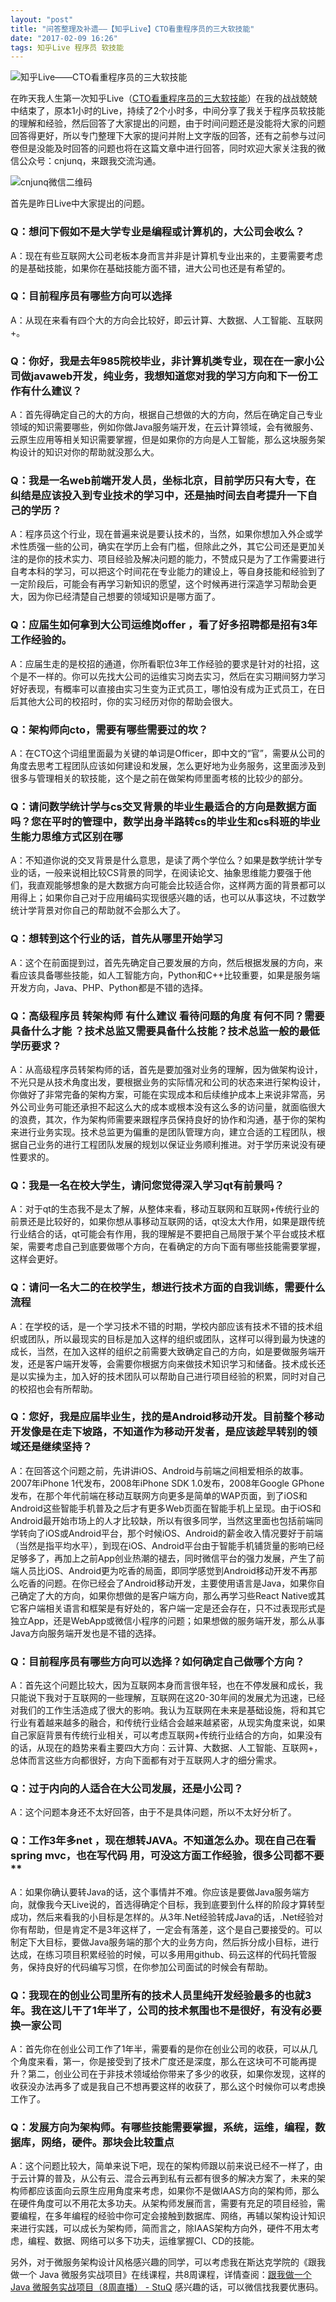 ```yaml
---
layout: "post"
title: "问答整理及补遗——【知乎Live】CTO看重程序员的三大软技能"
date: "2017-02-09 16:26"
tags: 知乎Live 程序员 软技能
---
```

![知乎Live——CTO看重程序员的三大软技能](images/2017/02/zhihu-live-soft-skills.jpeg)

在昨天我人生第一次知乎Live（[CTO看重程序员的三大软技能][5ac7c884]）在我的战战兢兢中结束了，原本1小时的Live，持续了2个小时多，中间分享了我关于程序员软技能的理解和经验，然后回答了大家提出的问题，由于时间问题还是没能将大家的问题回答得更好，所以专门整理下大家的提问并附上文字版的回答，还有之前参与过问卷但是没能及时回答的问题也将在这篇文章中进行回答，同时欢迎大家关注我的微信公众号：cnjunq，来跟我交流沟通。

![cnjunq微信二维码](images/cnjunq_wechat_qrcode.jpg)

首先是昨日Live中大家提出的问题。

### Q：想问下假如不是大学专业是编程或计算机的，大公司会收么？

A：现在有些互联网大公司老板本身而言并非是计算机专业出来的，主要需要考虑的是基础技能，如果你在基础技能方面不错，进大公司也还是有希望的。

### Q：目前程序员有哪些方向可以选择

A：从现在来看有四个大的方向会比较好，即云计算、大数据、人工智能、互联网+。

### Q：你好，我是去年985院校毕业，非计算机类专业，现在在一家小公司做javaweb开发，纯业务，我想知道您对我的学习方向和下一份工作有什么建议？

A：首先得确定自己的大的方向，根据自己想做的大的方向，然后在确定自己专业领域的知识需要哪些，例如你做Java服务端开发，在云计算领域，会有微服务、云原生应用等相关知识需要掌握，但是如果你的方向是人工智能，那么这块服务架构设计的知识对你的帮助就没那么大。


### Q：我是一名web前端开发人员，坐标北京，目前学历只有大专，在纠结是应该投入到专业技术的学习中，还是抽时间去自考提升一下自己的学历？

A：程序员这个行业，现在普遍来说是要认技术的，当然，如果你想加入外企或学术性质强一些的公司，确实在学历上会有门槛，但除此之外，其它公司还是更加关注的是你的技术实力、项目经验及解决问题的能力，不赞成只是为了工作需要进行自考本科的学习，可以把这个时间花在专业能力的建设上，等自身技能和经验到了一定阶段后，可能会有再学习新知识的愿望，这个时候再进行深造学习帮助会更大，因为你已经清楚自己想要的领域知识是哪方面了。

### Q：应届生如何拿到大公司运维岗offer ，看了好多招聘都是招有3年工作经验的。

A：应届生走的是校招的通道，你所看职位3年工作经验的要求是针对的社招，这个是不一样的。你可以先找大公司的运维实习岗去实习，然后在实习期间努力学习好好表现，有概率可以直接由实习生变为正式员工，哪怕没有成为正式员工，在日后其他大公司的校招时，你的实习经历对你的帮助会很大。

### Q：架构师向cto，需要有哪些需要过的坎？

A：在CTO这个词组里面最为关键的单词是Officer，即中文的“官”，需要从公司的角度去思考工程团队应该如何建设和发展，怎么更好地为业务服务，这里面涉及到很多与管理相关的软技能，这个是之前在做架构师里面考核的比较少的部分。

### Q：请问数学统计学与cs交叉背景的毕业生最适合的方向是数据方面吗？您在平时的管理中，数学出身半路转cs的毕业生和cs科班的毕业生能力思维方式区别在哪

A：不知道你说的交叉背景是什么意思，是读了两个学位么？如果是数学统计学专业的话，一般来说相比较CS背景的同学，在阅读论文、抽象思维能力要强于他们，我直观能够想象的是大数据方向可能会比较适合你，这样两方面的背景都可以用得上；如果你自己对于应用编码实现很感兴趣的话，也可以从事这块，不过数学统计学背景对你自己的帮助就不会那么大了。

### Q：想转到这个行业的话，首先从哪里开始学习

A：这个在前面提到过，首先先确定自己要发展的方向，然后根据发展的方向，来看应该具备哪些技能，如人工智能方向，Python和C++比较重要，如果是服务端开发方向，Java、PHP、Python都是不错的选择。

### Q：高级程序员 转架构师 有什么建议 看待问题的角度 有何不同？需要具备什么才能 ？技术总监又需要具备什么技能？技术总监一般的最低学历要求？

A：从高级程序员转架构师的话，首先是要加强对业务的理解，因为做架构设计，不光只是从技术角度出发，要根据业务的实际情况和公司的状态来进行架构设计，你做好了非常完备的架构方案，可能在实现成本和后续维护成本上来说非常高，另外公司业务可能还承担不起这么大的成本或根本没有这么多的访问量，就面临很大的浪费，其次，作为架构师需要来跟程序员保持良好的协作和沟通，基于你的架构来进行业务实现。技术总监更为偏重的是团队管理方向，建立合适的工程团队，根据自己业务的进行工程团队发展的规划以保证业务顺利推进。对于学历来说没有硬性要求的。

### Q：我是一名在校大学生，请问您觉得深入学习qt有前景吗？

A：对于qt的生态我不是太了解，从整体来看，移动互联网和互联网+传统行业的前景还是比较好的，如果你想从事移动互联网的话，qt没太大作用，如果是跟传统行业结合的话，qt可能会有作用，我的理解是不要把自己局限于某个平台或技术框架，需要考虑自己到底要做哪个方向，在看确定的方向下面有哪些技能需要掌握，这样会更好。

### Q：请问一名大二的在校学生，想进行技术方面的自我训练，需要什么流程

A：在学校的话，是一个学习技术不错的时期，学校内部应该有技术不错的技术组织或团队，所以最现实的目标是加入这样的组织或团队，这样可以得到最为快速的成长，当然，在加入这样的组织之前需要大致确定自己的方向，如是要做服务端开发，还是客户端开发等，会需要你根据方向来做技术知识学习和储备。技术成长还是以实操为主，加入好的技术团队可以帮助自己进行项目经验的积累，同时对自己的校招也会有所帮助。

### Q：您好，我是应届毕业生，找的是Android移动开发。目前整个移动开发像是在走下坡路，不知道作为移动开发者，是应该趁早转别的领域还是继续坚持？

A：在回答这个问题之前，先讲讲iOS、Android与前端之间相爱相杀的故事。2007年iPhone 1代发布，2008年iPhone SDK 1.0发布，2008年Google GPhone发布，在那个年代前端在移动互联网方向更多是简单的WAP页面，到了iOS和Android这些智能手机普及之后才有更多Web页面在智能手机上呈现。由于iOS和Android最开始市场上的人才比较缺，所以有很多同学，当然这里面也包括前端同学转向了iOS或Android平台，那个时候iOS、Android的薪金收入情况要好于前端（当然是指平均水平），到现在iOS、Android平台由于智能手机铺货量的影响已经足够多了，再加上之前App创业热潮的褪去，同时微信平台的强力发展，产生了前端人员比iOS、Android更为吃香的局面，即同学感觉到Android移动开发不再那么吃香的问题。在你已经会了Android移动开发，主要使用语言是Java，如果你自己确定了大的方向，如果你想做的是客户端方向，那么再学习些React Native或其它客户端相关语言和框架是有好处的，客户端一定是还会存在，只不过表现形式是独立App，还是WebApp或微信小程序的问题；如果想做的服务端开发，那么从事Java方向服务端开发也是不错的选择。

### Q：目前程序员有哪些方向可以选择？如何确定自己做哪个方向？

A：首先这个问题比较大，因为互联网本身而言很年轻，也在不停发展和成长，我只能说下我对于互联网的一些理解，互联网在这20-30年间的发展尤为迅速，已经对我们的工作生活造成了很大的影响。我认为互联网在未来是基础设施，将和其它行业有着越来越多的融合，和传统行业结合会越来越紧密，从现实角度来说，如果自己家庭背景有传统行业相关，可以考虑互联网+传统行业结合的方向，如果没有的话，从现在的趋势来看主要四大方向：云计算、大数据、人工智能、互联网+，总体而言这些方向都很好，方向下面都有对于互联网人才的细分需求。

### Q：过于内向的人适合在大公司发展，还是小公司？

A：这个问题本身还不太好回答，由于不是具体问题，所以不太好分析了。

### Q：工作3年多net ，现在想转JAVA。不知道怎么办。现在自己在看spring mvc，也在写代码 用，可没这方面工作经验，很多公司都不要**

A：如果你确认要转Java的话，这个事情并不难。你应该是要做Java服务端方向，就像我今天Live说的，首选得确定个目标，我到底要到什么样的阶段才算转型成功，然后来看我的小目标是怎样的。从3年.Net经验转成Java的话，.Net经验对你有帮助，但是肯定不是3年这样了，一定会有落差，这个是自己要接受的。可以制定下大目标，要做Java服务端的那个大的业务方向，然后拆分成小目标，进行达成，在练习项目积累经验的时候，可以多用用github、码云这样的代码托管服务，保持良好的代码编写习惯，在你参加公司面试的时候会有帮助。

### Q：我现在的创业公司里所有的技术人员里纯开发经验最多的也就3年。我在这儿干了1年半了，公司的技术氛围也不是很好，有没有必要换一家公司

A：首先你在创业公司工作了1年半，需要看的是你在创业公司的收获，可以从几个角度来看，第一，你是接受到了技术广度还是深度，那么在这块可不可能再提升？第二，创业公司在于非技术领域给你带来了多少的收获，如果你发现，这样的收获没办法再多了或是我自己不想再要这样的收获了，那么这个时候你可以考虑换工作了。

### Q：发展方向为架构师。有哪些技能需要掌握，系统，运维，编程，数据库，网络，硬件。那块会比较重点

A：这个问题比较大，简单来说下吧，现在的架构师跟以前来说已经不一样了，由于云计算的普及，从公有云、混合云再到私有云都有很多的解决方案了，未来的架构师都应该面向云原生应用角度来考虑，如果你不是做IAAS方向的架构师，那么在硬件角度可以不用花太多功夫。从架构师发展而言，需要有充足的项目经验，需要编程，在多年编程的经验中你可定会接触到数据库、网络，再辅以架构设计知识来进行实践，可以成长为架构师，简而言之，除IAAS架构方向外，硬件不用太考虑，编程、数据、网络可以多下功夫，运维掌握CI、CD的技能。

另外，对于微服务架构设计风格感兴趣的同学，可以考虑我在斯达克学院的《跟我做一个 Java 微服务实战项目》在线课程，共8周课程，详情查阅：[跟我做一个 Java 微服务实战项目（8周直播） - StuQ][eaff8a44] 感兴趣的话，可以微信找我要优惠码。

  [eaff8a44]: http://www.stuq.org/course/1160 "跟我做一个 Java 微服务实战项目（8周直播） - StuQ"
  [5ac7c884]: https://www.zhihu.com/lives/805180901909749760 "CTO看重程序员的三大软技能"
